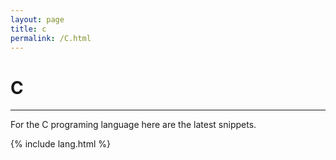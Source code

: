 ```yaml
---
layout: page
title: c
permalink: /C.html
---
```


# C

---

For the C programing language here are the latest snippets.

{% include lang.html %}


